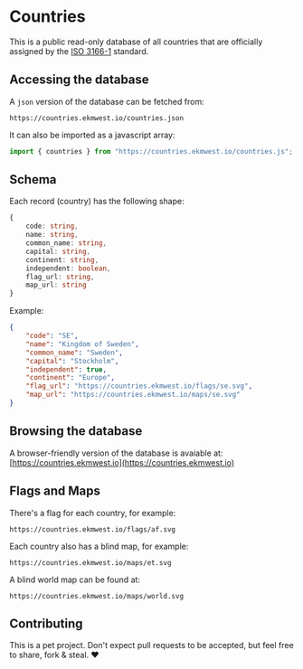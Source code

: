 # Countries

This is a public read-only database of all countries that are officially assigned by the [ISO 3166-1](https://en.wikipedia.org/wiki/ISO_3166-1) standard.


## Accessing the database

A `json` version of the database can be fetched from:

```
https://countries.ekmwest.io/countries.json
```

It can also be imported as a javascript array:

```js
import { countries } from "https://countries.ekmwest.io/countries.js";
```


## Schema

Each record (country) has the following shape:

```ts
{
    code: string,
    name: string,
    common_name: string,
    capital: string,
    continent: string,
    independent: boolean,
    flag_url: string,
    map_url: string
}
```

Example:

```json
{
    "code": "SE",
    "name": "Kingdom of Sweden",
    "common_name": "Sweden",
    "capital": "Stockholm",
    "independent": true,
    "continent": "Europe",
    "flag_url": "https://countries.ekmwest.io/flags/se.svg",
    "map_url": "https://countries.ekmwest.io/maps/se.svg"
}
```


## Browsing the database

A browser-friendly version of the database is avaiable at: [https://countries.ekmwest.io](https://countries.ekmwest.io)


## Flags and Maps

There's a flag for each country, for example:

```
https://countries.ekmwest.io/flags/af.svg
```

Each country also has a blind map, for example:

```
https://countries.ekmwest.io/maps/et.svg
```

A blind world map can be found at:

```
https://countries.ekmwest.io/maps/world.svg
```

## Contributing

This is a pet project. Don't expect pull requests to be accepted, but feel free to share, fork & steal. ❤️